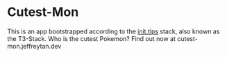 # Cutest-Mon

This is an app bootstrapped according to the [init.tips](https://init.tips) stack, also known as the T3-Stack.
Who is the cutest Pokemon? Find out now at cutest-mon.jeffreytan.dev